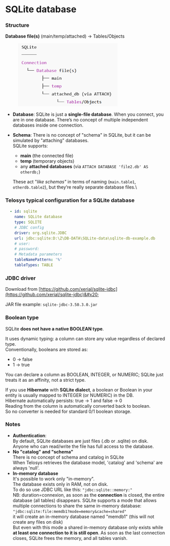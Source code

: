 # SQLite database

### Structure

**Database file(s)** (main/temp/attached) → Tables/Objects

<div align="left"><figure><img src="../.gitbook/assets/image (3).png" alt="" width="314"><figcaption></figcaption></figure></div>

* **Database**: SQLite is just a **single-file database**. When you connect, you are in one database. There’s no concept of multiple independent databases inside one connection.
*   **Schema**:  There is no concept of "schema" in SQLite, but it can be simulated by "attaching" databases.\
    SQLite supports:&#x20;

    * **main** (the connected file)
    * **temp** (temporary objects)
    * any **attached databases** (via `ATTACH DATABASE 'file2.db' AS otherdb;`)

    These act "_like schemas"_ in terms of naming (`main.table1`, `otherdb.table2`), but they’re really separate database files.\


### Telosys typical configuration for a SQLite database

```yaml
  - id: sqlite
    name: SQLite database 
    type: SQLITE 
    # JDBC config 
    driver: org.sqlite.JDBC
    url: jdbc:sqlite:D:\Z\DB-DATA\SQLite-data\sqlite-db-example.db
    # user: 
    # password: 
    # Metadata parameters
    tableNamePattern: '%'
    tableTypes: TABLE
```



### JDBC driver&#x20;

Download from [https://github.com/xerial/sqlite-jdbc](https://github.com/xerial/sqlite-jdbc)&#x20;

JAR file example:  `sqlite-jdbc-3.50.3.0.jar`



### Boolean type

SQLite **does not have a native BOOLEAN type**.

It uses dynamic typing: a column can store any value regardless of declared type.\
Conventionally, booleans are stored as:

* 0 →  false
* 1 →  true

You can declare a column as BOOLEAN, INTEGER, or NUMERIC; SQLite just treats it as an affinity, not a strict type.

If you use **Hibernate** with **SQLite dialect**, a boolean or Boolean in your entity is usually mapped to INTEGER (or NUMERIC) in the DB.\
Hibernate automatically persists:  true → 1  and false → 0\
Reading from the column is automatically converted back to boolean.\
So no converter is needed for standard 0/1 boolean storage.

### Notes

* **Authentication**:  \
  By default, SQLite databases are just files (.db or .sqlite) on disk.\
  Anyone who can read/write the file has full access to the database.
* **No "catalog" and "schema"**\
  There is no concept of schema and catalog in SQLite
  \
  When Telosys retrieves the database model, 'catalog' and 'schema' are always 'null'.
* **In-memory database**\
  It's possible to work only "in-memory".\
  The database exists only in RAM, not on disk.
  \
  To do so use JDBC URL like this:  `"jdbc:sqlite::memory:"`\
  NB: duration=connexion, as soon as the **connection** is closed, the entire database (all tables) disappears. SQLite supports a mode that allows multiple connections to share the same in-memory database: `"jdbc:sqlite:file:memdb1?mode=memory&cache=shared"`\
  it will create an in-memory database named "memdb1" (this will not create any files on disk)\
  But even with this mode a shared in-memory database only exists while **at least one connection to it is still open**. As soon as the last connection closes, SQLite frees the memory, and all tables vanish.

